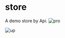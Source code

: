 # store

A demo store by Api.
![pro](https://user-images.githubusercontent.com/74424030/212421425-a31fa509-9bd4-45a5-8672-b74f2eeecb3c.png)


![up](https://user-images.githubusercontent.com/74424030/212422012-a9b10b69-d42c-4485-85b8-4ce1ec4668bc.png)

